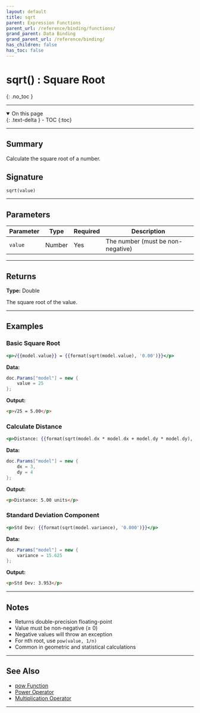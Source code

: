 ```yaml
---
layout: default
title: sqrt
parent: Expression Functions
parent_url: /reference/binding/functions/
grand_parent: Data Binding
grand_parent_url: /reference/binding/
has_children: false
has_toc: false
---
```


# sqrt() : Square Root
{: .no_toc }

---

<details open class='top-toc' markdown="block">
  <summary>
    On this page
  </summary>
  {: .text-delta }
- TOC
{:toc}
</details>

---

## Summary

Calculate the square root of a number.

## Signature

```
sqrt(value)
```

---

## Parameters

| Parameter | Type | Required | Description |
|-----------|------|----------|-------------|
| `value` | Number | Yes | The number (must be non-negative) |

---

## Returns

**Type:** Double

The square root of the value.

---

## Examples

### Basic Square Root

```handlebars
<p>√{{model.value}} = {{format(sqrt(model.value), '0.00')}}</p>
```

**Data:**
```csharp
doc.Params["model"] = new {
    value = 25
};
```

**Output:**
```html
<p>√25 = 5.00</p>
```

### Calculate Distance

```handlebars
<p>Distance: {{format(sqrt(model.dx * model.dx + model.dy * model.dy), '0.00')}} units</p>
```

**Data:**
```csharp
doc.Params["model"] = new {
    dx = 3,
    dy = 4
};
```

**Output:**
```html
<p>Distance: 5.00 units</p>
```

### Standard Deviation Component

```handlebars
<p>Std Dev: {{format(sqrt(model.variance), '0.000')}}</p>
```

**Data:**
```csharp
doc.Params["model"] = new {
    variance = 15.625
};
```

**Output:**
```html
<p>Std Dev: 3.953</p>
```

---

## Notes

- Returns double-precision floating-point
- Value must be non-negative (≥ 0)
- Negative values will throw an exception
- For nth root, use `pow(value, 1/n)`
- Common in geometric and statistical calculations

---

## See Also

- [pow Function](./pow.md)
- [Power Operator](../operators/power.md)
- [Multiplication Operator](../operators/multiplication.md)

---
